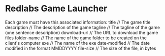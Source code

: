# Redlabs Game Launcher

Each game must have this associated information:
    title // The game title
    description // The description of the game
    tagline // The tagline of the game (one sentence description)
    download-url // The URL to download the game files
    folder-name // The name of the game folder to be created on the client's computer
    exe // The name of the exe
    date-modified // The date modified in the format MMDDYYYY
    file-size // The size of the file, in bytes
